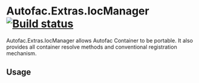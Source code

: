 # Autofac.Extras.IocManager [![Build status](https://ci.appveyor.com/api/projects/status/udvakwrxb3nhb25d?svg=true)](https://ci.appveyor.com/project/osoykan/autofac-extras-iocmanager)

Autofac.Extras.IocManager allows Autofac Container to be portable. It also provides all container resolve methods and conventional registration mechanism.

## Usage

